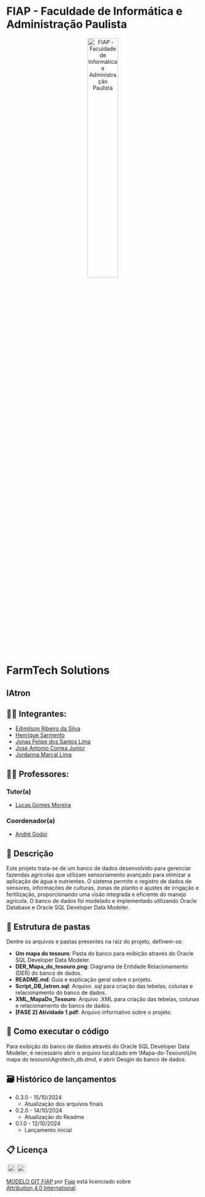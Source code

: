 
# FIAP - Faculdade de Informática e Administração Paulista

<p align="center">
<a href= "https://www.fiap.com.br/"><img src="assets/logo-fiap.png" alt="FIAP - Faculdade de Informática e Administração Paulista" border="0" width=40% height=40%></a>
</p>

<br>

# FarmTech Solutions

## IAtron

## 👨‍🎓 Integrantes:
- <a href="https://www.linkedin.com/in/edimilson-ribeiro/">Edimilson Ribeiro da Silva</a>
- <a href="https://www.linkedin.com/in/hen-sarmento/">Henrique Sarmento</a>
- <a href="https://www.linkedin.com/in/jonas-felipe-dos-santos-lima-b2346811b/">Jonas Felipe dos Santos Lima</a>
- <a href="https://www.linkedin.com/in/jacorrea/">Jose Antonio Correa Junior</a>
- <a href="https://www.linkedin.com/in/jordanna-marçal-b94b57121/">Jordanna Marçal Lima</a>

## 👩‍🏫 Professores:
### Tutor(a) 
- <a href="https://www.linkedin.com/in/lucas-gomes-moreira-15a8452a/">Lucas Gomes Moreira</a>
### Coordenador(a)
- <a href="https://www.linkedin.com/in/profandregodoi/">André Godoi</a>

## 📜 Descrição

Este projeto trata-se de um banco de dados desenvolvido para gerenciar fazendas agrícolas que utilizam sensoriamento avançado para otimizar a aplicação de água e nutrientes. O sistema permite o registro de dados de sensores, informações de culturas, zonas de plantio e ajustes de irrigação e fertilização, proporcionando uma visão integrada e eficiente do manejo agrícola. O banco de dados foi modelado e implementado utilizando Oracle Database e Oracle SQL Developer Data Modeler.

## 📁 Estrutura de pastas

Dentre os arquivos e pastas presentes na raiz do projeto, definem-se:

- **Um mapa do tesouro**: Pasta do banco para exibição através do Oracle SQL Developer Data Modeler.
- **DER_Mapa_do_tesouro.png**: Diagrama de Entidade Relacionamento (DER) do banco de dados.
- **README.md**: Guia e explicação geral sobre o projeto.
- **Script_DB_Iatron.sql**: Arquivo .sql para criação das tebelas, colunas e relacionamento do banco de dados.
- **XML_MapaDo_Tesouro**: Arquivo .XML para criação das tebelas, colunas e relacionamento do banco de dados.
- **[FASE 2] Atividade 1.pdf**: Arquivo informativo sobre o projeto.

## 🔧 Como executar o código

Para exibição do banco de dados através do Oracle SQL Developer Data Modeler, é necessário abrir o arquivo localizado em \Mapa-do-Tesouro\Um mapa do tesouro\Agrotech_db.dmd, e abrir Desgin do banco de dados.

## 🗃 Histórico de lançamentos

* 0.3.0 - 15/10/2024
    * Atualização dos arquivos finais
* 0.2.0 - 14/10/2024
    * Atualização do Readme
* 0.1.0 - 12/10/2024
    * Lançamento inicial

## 📋 Licença

<img style="height:22px!important;margin-left:3px;vertical-align:text-bottom;" src="https://mirrors.creativecommons.org/presskit/icons/cc.svg?ref=chooser-v1"><img style="height:22px!important;margin-left:3px;vertical-align:text-bottom;" src="https://mirrors.creativecommons.org/presskit/icons/by.svg?ref=chooser-v1"><p xmlns:cc="http://creativecommons.org/ns#" xmlns:dct="http://purl.org/dc/terms/"><a property="dct:title" rel="cc:attributionURL" href="https://github.com/agodoi/template">MODELO GIT FIAP</a> por <a rel="cc:attributionURL dct:creator" property="cc:attributionName" href="https://fiap.com.br">Fiap</a> está licenciado sobre <a href="http://creativecommons.org/licenses/by/4.0/?ref=chooser-v1" target="_blank" rel="license noopener noreferrer" style="display:inline-block;">Attribution 4.0 International</a>.</p>

